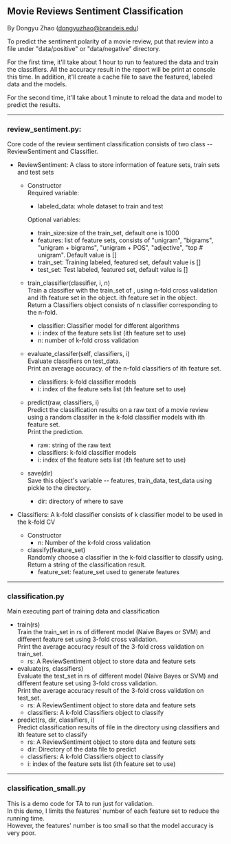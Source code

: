 ## Movie Reviews Sentiment Classification
By Dongyu Zhao (dongyuzhao@brandeis.edu) <br>

To predict the sentiment polarity of a movie review, put that review into a file under
"data/positive" or "data/negative" directory. <br>

For the first time, it'll take about 1 hour to run to featured the data and train the
classifiers. All the accuracy result in the report will be print at console this time.
In addition, it'll create a cache file to save the featured, labeled data and the models. <br>

For the second time, it'll take about 1 minute to reload the data and model to predict the results.

---
### review_sentiment.py:
Core code of the review sentiment classification consists of two class
-- ReviewSentiment and Classifier. <br>

* ReviewSentiment: A class to store information of feature sets, train sets and test sets
    * Constructor <br>
        Required variable: <br>
        * labeled_data: whole dataset to train and test <br>
        
        Optional variables: <br>
        * train_size:size of the train_set, default one is 1000
        * features: list of feature sets, consists of "unigram", "bigrams",
        "unigram + bigrams", "unigram + POS", "adjective", "top # unigram".
        Default value is []
        * train_set: Training labeled, featured set, default value is [] 
        * test_set: Test labeled, featured set, default value is []
    * train_classifier(classifier, i, n) <br>
    Train a classifier with the train_set of , using n-fold cross validation
    and ith feature set in the object. ith feature set in the object. <br>
    Return a Classifiers object consists of n classifier corresponding to the n-fold. <br>
        * classifier: Classifier model for different algorithms <br>
        * i: index of the feature sets list (ith feature set to use) <br>
        * n: number of k-fold cross validation
    * evaluate_classifer(self, classifiers, i) <br>
    Evaluate classifiers on test_data. <br>
    Print an average accuracy.
    of the n-fold classifiers of ith feature set. 
        * classifiers: k-fold classifier models <br>
        * i: index of the feature sets list (ith feature set to use) 
    * predict(raw, classifiers, i) <br>
    Predict the classification results on a raw text of a movie review using 
    a random classifer in the k-fold classifier models with ith feature set. <br>
    Print the prediction.
        * raw: string of the raw text
        * classifiers: k-fold classifier models <br>
        * i: index of the feature sets list (ith feature set to use) 
    * save(dir) <br>
    Save this object's variable -- features, train_data, test_data using pickle
    to the directory.
        * dir: directory of where to save
    
* Classifiers: A k-fold classifier consists of k classifier model to be used in
the k-fold CV
    * Constructor
        * n: Number of the k-fold cross validation
    * classify(feature_set) <br>
    Randomly choose a classifier in the k-fold classifier to classify using. <br>
    Return a string of the classification result.
        * feature_set: feature_set used to generate features
---
### classification.py
Main executing part of training data and classification
* train(rs) <br>
Train the train_set in rs of different model (Naive Bayes or SVM) and different feature set
using 3-fold cross validation. <br>
Print the average accuracy result of the 3-fold cross validation on train_set.
    * rs: A ReviewSentiment object to store data and feature sets
* evaluate(rs, classifiers) <br>
Evaluate the test_set in rs of different model (Naive Bayes or SVM) and different feature set
using 3-fold cross validation. <br>
Print the average accuracy result of the 3-fold cross validation on test_set.
    * rs: A ReviewSentiment object to store data and feature sets
    * classifiers: A k-fold Classifiers object to classify
* predict(rs, dir, classifiers, i) <br>
Predict classification results of file in the directory using classifiers and ith
feature set to classify
    * rs: A ReviewSentiment object to store data and feature sets
    * dir: Directory of the data file to predict
    * classifiers: A k-fold Classifiers object to classify
    * i: index of the feature sets list (ith feature set to use)

---
### classification_small.py
This is a demo code for TA to run just for validation. <br>
In this demo, I limits the features' number of each feature set to reduce
the running time. <br>
However, the features' number is too small so that the model accuracy is very
poor.